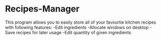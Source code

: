 # Recipes-Manager
This program allows you to easily store all of your favourtie kitchen recipes with following features:
-Edit ingredients
-Allocate windows on desktop
-Save recipes for later usage
-Edit quantity of given ingredients

